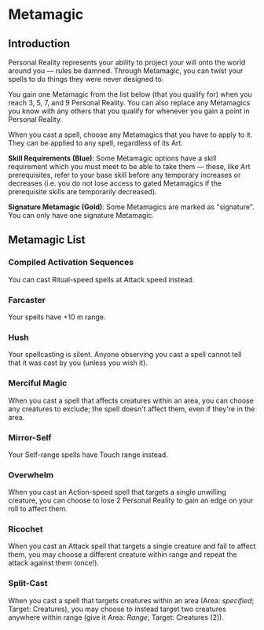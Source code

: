 # Metamagic

## Introduction

Personal Reality represents your ability to project your will onto the world around you — rules be damned. Through Metamagic, you can twist your spells to do things they were never designed to.

You gain one Metamagic from the list below (that you qualify for) when you reach 3, 5, 7, and 9 Personal Reality. You can also replace any Metamagics you know with any others that you qualify for whenever you gain a point in Personal Reality.

When you cast a spell, choose any Metamagics that you have to apply to it. They can be applied to any spell, regardless of its Art.

**Skill Requirements (Blue)**: Some Metamagic options have a skill requirement which you must meet to be able to take them — these, like Art prerequisites, refer to your base skill before any temporary increases or decreases (i.e. you do not lose access to gated Metamagics if the prerequisite skills are temporarily decreased).

**Signature Metamagic (Gold)**: Some Metamagics are marked as "signature". You can only have one signature Metamagic.

## Metamagic List

### Compiled Activation Sequences

<MetamagicCard
title="Compiled Activation Sequences"
type="restricted"
restriction="Arcane (6)">
You can cast Ritual-speed spells at Attack speed instead.
</MetamagicCard>

### Farcaster

<MetamagicCard
title="Farcaster"
type="signature">
Your spells have +10 m range.
</MetamagicCard>

### Hush

<MetamagicCard
title="Hush">
Your spellcasting is silent. Anyone observing you cast a spell cannot tell that it was cast by you (unless you wish it).
</MetamagicCard>

### Merciful Magic

<MetamagicCard
title="Merciful Magic">
When you cast a spell that affects creatures within an area, you can choose any creatures to exclude; the spell doesn't affect them, even if they're in the area.
</MetamagicCard>

### Mirror-Self

<MetamagicCard
title="Mirror-Self"
type="signature">
Your Self-range spells have Touch range instead.
</MetamagicCard>

### Overwhelm

<MetamagicCard
title="Overwhelm"
type="restricted"
restriction="Presence (6)">
When you cast an Action-speed spell that targets a single unwilling creature, you can choose to lose 2 Personal Reality to gain an edge on your roll to affect them.
</MetamagicCard>

### Ricochet

<MetamagicCard
title="Ricochet">
When you cast an Attack spell that targets a single creature and fail to affect them, you may choose a different creature within range and repeat the attack against them (once!).
</MetamagicCard>

### Split-Cast

<MetamagicCard
title="Split-Cast"
type="restricted"
restriction="Visualisation (4)">
When you cast a spell that targets creatures within an area (Area: _specified_; Target: Creatures), you may choose to instead target two creatures anywhere within range (give it Area: _Range_; Target: Creatures (2)).
</MetamagicCard>
